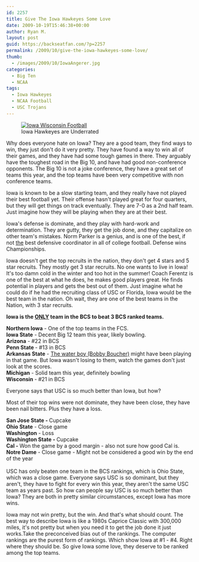 ```yaml
---
id: 2257
title: Give The Iowa Hawkeyes Some Love
date: 2009-10-19T15:46:38+00:00
author: Ryan M.
layout: post
guid: https://backseatfan.com/?p=2257
permalink: /2009/10/give-the-iowa-hawkeyes-some-love/
thumb:
  - /images/2009/10/IowaAngerer.jpg
categories:
  - Big Ten
  - NCAA
tags:
  - Iowa Hawkeyes
  - NCAA Football
  - USC Trojans
---
```


<div class="entry">
  <figure id="attachment_2259" style="width: 512px" class="wp-caption alignnone"><a href="/images/2009/10/IowaAngerer.jpg"><img class="size-full wp-image-2259" title="Iowa Wisconsin Football" src="/images/2009/10/IowaAngerer.jpg" alt="Iowa Wisconsin Football" width="512" height="356" srcset="/images/2009/10/IowaAngerer.jpg 512w, /images/2009/10/IowaAngerer-300x208.jpg 300w" sizes="(max-width: 512px) 100vw, 512px" /></a><figcaption class="wp-caption-text">Iowa Hawkeyes are Underrated</figcaption></figure>

  <p>
    Why does everyone hate on Iowa? They are a good team, they find ways to win, they just don't do it very pretty. They have found a way to win all of their games, and they have had some tough games in there. They arguably have the toughest road in the Big 10, and have had good non-conference opponents. The Big 10 is not a joke conference, they have a great set of teams this year, and the top teams have been very competitive with non conference teams.
  </p>

  <p>
    Iowa is known to be a slow starting team, and they really have not played their best football yet. Their offense hasn't played great for four quarters, but they will get things on track eventually. They are 7-0 as a 2nd half team. Just imagine how they will be playing when they are at their best.
  </p>

  <p>
    Iowa's defense is dominate, and they play with hard-work and determination. They are gutty, they get the job done, and they capitalize on other team's mistakes. Norm Parker is a genius, and is one of the best, if not <span style="text-decoration: underline;">the</span> best defensive coordinator in all of college football. Defense wins Championships.
  </p>

  <p>
    Iowa doesn't get the top recruits in the nation, they don't get 4 stars and 5 star recruits. They mostly get 3 star recruits. No one wants to live in Iowa! It's too damn cold in the winter and too hot in the summer! Coach Ferentz is one of the best at what he does, he makes good players great. He finds potential in players and gets the best out of them. Just imagine what he could do if he had the recruiting class of USC or Florida, Iowa would be the best team in the nation. Oh wait, they are one of the best teams in the Nation, with 3 star recruits.
  </p>

  <p>
    <strong style="background-color: #ffffff;">Iowa is the <span style="text-decoration: underline;">ONLY</span> team in the BCS to beat 3 BCS ranked teams.</strong>
  </p>

  <p>
    <strong>Northern Iowa</strong> - One of the top teams in the FCS.<br /> <strong>Iowa State</strong> - Decent Big 12 team this year, likely bowling.<br /> <strong>Arizona</strong> - #22 in BCS<br /> <strong>Penn State </strong>- #13 in BCS<br /> <strong>Arkansas State</strong> - <a href="https://www.themoviemind.com/wp-content/uploads/2008/04/bobby-coucher.bmp">The water boy (Bobby Boucher)</a> might have been playing in that game. But Iowa wasn't losing to them, watch the games don't just look at the scores.<br /> <strong>Michigan</strong> - Solid team this year, definitely bowling<br /> <strong>Wisconsin </strong>- #21 in BCS
  </p>

  <p>
    Everyone says that USC is so much better than Iowa, but how?
  </p>

  <p>
    Most of their top wins were not dominate, they have been close, they have been nail bitters. Plus they have a loss.
  </p>

  <p>
    <strong>San Jose State - </strong>Cupcake<strong><br /> Ohio State</strong> - Close game<strong><br /> Washington</strong> - Loss<strong><br /> Washington State - </strong>Cupcake<strong><br /> Cal - </strong>Won the game by a good margin - also not sure how good Cal is.<strong></strong><strong><br /> Notre Dame</strong> - Close game - Might not be considered a good win by the end of the year<strong><br /> </strong><strong><br /> </strong>USC has only beaten one team in the BCS rankings, which is Ohio State, which was a close game. Everyone says USC is so dominant, but they aren't, they have to fight for every win this year, they aren't the same USC team as years past. So how can people say USC is so much better than Iowa? They are both in pretty similar circumstances, except Iowa has more wins.
  </p>

  <p>
    Iowa may not win pretty, but the win. And that's what should count. The best way to describe Iowa is like a 1980s Caprice Classic with 300,000 miles, it's not pretty but when you need it to get the job done it just works.Take the preconceived bias out of the rankings. The computer rankings are the purest form of rankings. Which show Iowa at #1 - #4. Right where they should be. So give Iowa some love, they deserve to be ranked among the top teams.
  </p>
</div>
